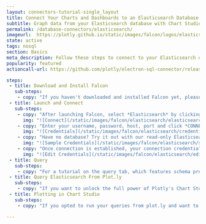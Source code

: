 ```yaml
---
layout: connectors-tutorial-single_layout
title: Connect Your Charts and Dashboards to an Elasticsearch Database
subtitle: Graph data from your Elasticsearch database with Chart Studio and Falcon.
permalink: /database-connectors/elasticsearch/
imageurl:  https://plotly.github.io/static/images/falcon/logos/elasticsearch.png
state: active
tags: nosql
section: Basics
meta_description: Follow these steps to connect to your Elasticsearch database
popularity: featured
actioncall-url: https://github.com/plotly/electron-sql-connector/releases

steps:
 - title: Download and Install Falcon
   sub-steps:
    - copy: "If you haven't downloaded and installed Falcon yet, please follow the instructions for either [personal setup](https://help.plot.ly/database-connectors/personal-login/) or [company on-premise](https://help.plot.ly/database-connectors/on-prem-login/)."
 - title: Launch and Connect
   sub-steps:
    - copy: "After launching Falcon, select *Elasticsearch* by clicking on its icon."
      img: "![Connect](/static/images/falcon/elasticsearch/elasticsearch.png)"
    - copy: "Enter your username, password, host, port and click *CONNECT*."
      img: "![Credentials](/static/images/falcon/elasticsearch/credentials.png)"
    - copy: "Have no database? Try it out with our read-only Elasticsearch database. Simply, click Show Sample Credentials, copy, paste and click *CONNECT*."
      img: "![Sample Credentials](/static/images/falcon/elasticsearch/sample-credentials.png)"
    - copy: "Once connection is established, your connection credentials will be saved and greyed out to avoid unintentional changes. If you wish to modify your connection, click on *Edit Credentials*."
      img: "![Edit Credentials](/static/images/falcon/elasticsearch/edit-credentials.png)"
 - title: Query
   sub-steps:
    - copy: "For a tutorial on the query tab, which features schema preview, the ability execute sql queries, perform inline data visualization, preview tables and export CSV files, see [Query From Falcon](https://help.plot.ly/database-connectors/query-from-falcon/)."
 - title: Query Elasticsearch From Plot.ly
   sub-steps:
    - copy: "If you want to unlock the full power of Plotly's Chart Studio, you can click the PLOT.LY tab and QUERY [DATABASE] FROM PLOT.LY. To learn more about this feature, naviagte to the [Query From Plot.ly](https://help.plot.ly/database-connectors/query-from-plotly/) tutorial."
 - title: Plotting in Chart Studio
   sub-steps:
    - copy: "If you opted to run your queries from plot.ly and want to make a styled and interactive plot in the Chart Studio. Check out our [Chart Studio](https://help.plot.ly/tutorials/) tutorials"

---
```

